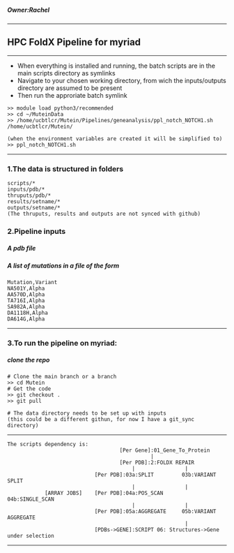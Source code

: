 ##### Owner:Rachel
--------------------------------------------------------------------------
## HPC FoldX Pipeline for myriad
--------------------------------------------------------------------------
- When everything is installed and running, the batch scripts are in the main scripts directory as symlinks
- Navigate to your chosen working directory, from wich the inputs/outputs directory are assumed to be present
- Then run the approriate batch symlink
```
>> module load python3/recommended
>> cd ~/MuteinData
>> /home/ucbtlcr/Mutein/Pipelines/geneanalysis/ppl_notch_NOTCH1.sh /home/ucbtlcr/Mutein/

(when the environment variables are created it will be simplified to)
>> ppl_notch_NOTCH1.sh
```
--------------------------------------------------------------------------
### 1.The data is structured in folders
```
scripts/*
inputs/pdb/*
thruputs/pdb/*
results/setname/*
outputs/setname/*
(The thruputs, results and outputs are not synced with github)
```
### 2.Pipeline inputs
##### A pdb file
##### A list of mutations in a file of the form
```
Mutation,Variant
NA501Y,Alpha
AA570D,Alpha
TA716I,Alpha
SA982A,Alpha
DA1118H,Alpha
DA614G,Alpha
```
--------------------------------------------------------------------------
### 3.To run the pipeline on myriad:
##### clone the repo
```
# Clone the main branch or a branch
>> cd Mutein
# Get the code
>> git checkout .
>> git pull

# The data directory needs to be set up with inputs
(this could be a different githun, for now I have a git_sync directory)

```
-----------------------------------------------------------------------
```
The scripts dependency is:
                                    [Per Gene]:01_Gene_To_Protein
                                              |
                                    [Per PDB]:2:FOLDX REPAIR
                                        |                |
                            [Per PDB]:03a:SPLIT         03b:VARIANT SPLIT
                                        |                |
            [ARRAY JOBS]    [Per PDB]:04a:POS_SCAN       04b:SINGLE_SCAN
                                        |                |
                            [Per PDB]:05a:AGGREGATE     05b:VARIANT AGGREGATE
                                                         |
                            [PDBs->GENE]:SCRIPT 06: Structures->Gene under selection 
 ```
-----------------------------------------------------------------------





